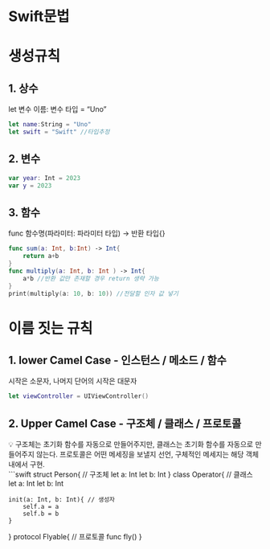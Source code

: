 # Swift문법

# 생성규칙

## 1. 상수

let 변수 이름: 변수 타입 = “Uno”

```swift
let name:String = "Uno"
let swift = "Swift" //타입추정
```

## 2. 변수

```swift
var year: Int = 2023
var y = 2023
```

## 3. 함수

func 함수명(파라미터: 파라미터 타입) → 반환 타입{}

```swift
func sum(a: Int, b:Int) -> Int{
    return a+b
}
func multiply(a: Int, b: Int ) -> Int{
    a*b //반환 값만 존재할 경우 return 생략 가능
}
print(multiply(a: 10, b: 10)) //전달할 인자 값 넣기
```

# 이름 짓는 규칙

## 1. lower Camel Case  - 인스턴스 / 메소드 / 함수

시작은 소문자, 나머지 단어의 시작은 대문자

```swift
let viewController = UIViewController()
```

## 2. Upper Camel Case - 구조체 / 클래스 / 프로토콜

<aside>
💡 구조체는 초기화 함수를 자동으로 만들어주지만, 
클래스는 초기화 함수를 자동으로 만들어주지 않는다.
프로토콜은 어떤 메세징을 보낼지 선언, 구체적인 메세지는 해당 객체 내에서 구현.

</aside>
```swift
struct Person{ // 구조체
    let a: Int
    let b: Int
}
class Operator{ // 클래스
    let a: Int
    let b: Int
    
    init(a: Int, b: Int){ // 생성자
        self.a = a
        self.b = b
    }
}
protocol Flyable{ // 프로토콜
    func fly()
}
```
